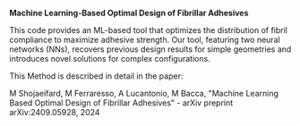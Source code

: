 **Machine Learning-Based Optimal Design of Fibrillar Adhesives**

This code provides an ML-based tool that optimizes the distribution of fibril compliance to maximize adhesive strength. Our tool, featuring two neural networks (NNs), recovers previous design results for simple geometries and introduces novel solutions for complex configurations.

This Method is described in detail in the paper:

M Shojaeifard, M Ferraresso, A Lucantonio, M Bacca, "Machine Learning Based Optimal Design of Fibrillar Adhesives" - arXiv preprint arXiv:2409.05928, 2024
